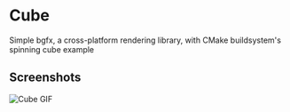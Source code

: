 # Cube
Simple bgfx, a cross-platform rendering library, with CMake buildsystem's spinning cube example

## Screenshots
![Cube GIF](screenshots/cube.gif)